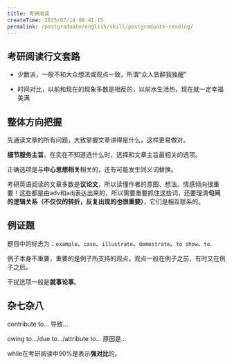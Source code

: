 ```yaml
---
title: 考研阅读
createTime: 2025/07/14 08:41:15
permalink: /postgraduate/english/skill/postgraduate-reading/
---
```


## 考研阅读行文套路

- 少数派，一般不和大众想法或观点一致，所谓“众人皆醉我独醒”

- 时间对比，以前和现在的现象多数是相反的，以前水生活热，现在就一定幸福美满

## 整体方向把握

先通读文章的所有问题，大致掌握文章讲得是什么，这样更易做对。

**细节服务主旨**，在实在不知道选什么时，选择和文章主旨最相关的选项。

正确选项是与**中心思想相关**相关的，还有可能发生同义词替换。

考研英语阅读的文章多数是**议论文**，所以读懂作者的意图、想法、情感倾向很重要！这些都是由adv和adj表达出来的，所以需要重要抓住这些词，还要理清**句间的逻辑关系（不仅仅的转折，反复出现的也很重要）**，它们是相互联系的。

## 例证题

题目中的标志为：`example`、`case`、`illustrate`、`demostrate`、`to show`、`to`.

例子本身不重要，重要的是例子所支持的观点。观点一般在例子之前，有时又在例子之后。

干扰选项一般是**就事论事**。

## 杂七杂八

contribute to... 导致...

owing to.../due to.../attribute to... 原因是...

while在考研阅读中90%是表示**强对比**的。